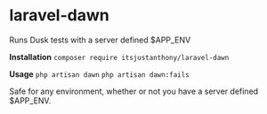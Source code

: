 # laravel-dawn
Runs Dusk tests with a server defined $APP_ENV

**Installation**
`composer require itsjustanthony/laravel-dawn`

**Usage**
`php artisan dawn`
`php artisan dawn:fails`

Safe for any environment, whether or not you have a server defined $APP_ENV.
